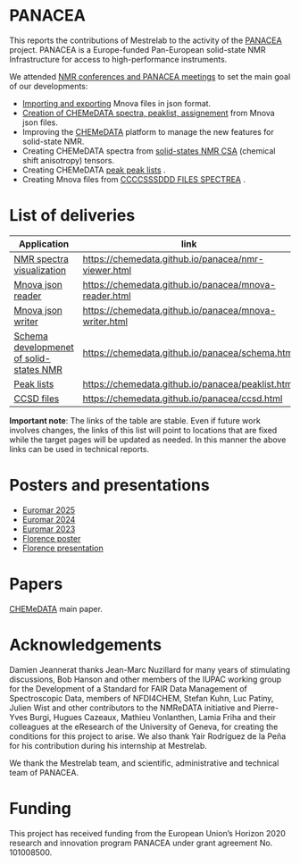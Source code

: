 # PANACEA

This reports the contributions of Mestrelab to the activity of the [PANACEA](https://panacea-nmr.eu/) project. PANACEA is a Europe-funded Pan-European solid-state NMR Infrastructure for access to high-performance instruments.

We attended [NMR conferences and PANACEA meetings](./conferences.md) to set the main goal of our developments:

- [Importing and exporting](./mnova-json.md) Mnova files in json format.
- [Creation of CHEMeDATA spectra, peaklist, assignement](./mnova-reader.md) from Mnova json files.
- Improving the [CHEMeDATA](https://chemedata.github.io/) platform to manage the new features for solid-state NMR.
- Creating CHEMeDATA spectra from [solid-states NMR CSA](nmr-csa.md) (chemical shift anisotropy) tensors.
- Creating CHEMeDATA [peak peak lists](./pealist.md) .
- Creating Mnova files from [CCCCSSSDDD FILES SPECTREA]() .

# List of deliveries

|Application|link|
|--------|---|
|[NMR spectra visualization](./nmr-viewer.md) |<https://chemedata.github.io/panacea/nmr-viewer.html>|  
|[Mnova json reader](./mnova-reader.md)|<https://chemedata.github.io/panacea/mnova-reader.html> |  
|[Mnova json writer](./mnova-writer.md)|<https://chemedata.github.io/panacea/mnova-writer.html> |  
|[Schema developmenet of solid-states NMR](./schema.md)|<https://chemedata.github.io/panacea/schema.html>|  
|[Peak lists](./peaklist.md) |<https://chemedata.github.io/panacea/peaklist.html> |  
|[CCSD files](./ccsd.md) |<https://chemedata.github.io/panacea/ccsd.html> |  

**Important note**: The links of the table are stable. Even if future work involves changes, the links of this list will point to locations that are fixed while the target pages will be updated as needed. In this manner the above links can be used in technical reports.

# Posters and presentations

- [Euromar 2025](./doc/Panacea2025posterNoBird.pdf)
- [Euromar 2024](./doc/JeanneratPosterEuromarPanaceaJune2024.pdf)
- [Euromar 2023](Link-to-poster1)
- [Florence poster](Link-to-posterFlorence)
-  [Florence presentation](Link-to-posterFlorence)

# Papers

[CHEMeDATA](Link-to-paper) main paper.

# Acknowledgements

Damien Jeannerat thanks Jean-Marc Nuzillard for many years of stimulating discussions, Bob Hanson and other members of the IUPAC working group for the Development of a Standard for FAIR Data Management of Spectroscopic Data, members of NFDI4CHEM, Stefan Kuhn, Luc Patiny, Julien Wist and other contributors to the NMReDATA initiative and Pierre-Yves Burgi, Hugues Cazeaux, Mathieu Vonlanthen, Lamia Friha and their colleagues at the eResearch of the University of Geneva, for creating the conditions for this project to arise. We also thank Yair Rodríguez de la Peña for his contribution during his internship at Mestrelab.

We thank the Mestrelab team, and scientific, administrative and technical team of PANACEA.

# Funding

This project has received funding from the European Union’s Horizon 2020 research and innovation program PANACEA under grant agreement No. 101008500.
